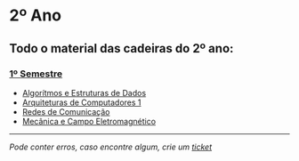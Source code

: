 # 2º Ano
## Todo o material das cadeiras do 2º ano:

### [1º Semestre](https://github.com/TiagoRG/uaveiro-leci/tree/master/2ano/1semestre)
  - [Algor&iacute;tmos e Estruturas de Dados](https://github.com/TiagoRG/uaveiro-leci/tree/master/2ano/1semestre/aed)
  - [Arquiteturas de Computadores 1](https://github.com/TiagoRG/uaveiro-leci/tree/master/2ano/1semestre/ac1)
  - [Redes de Comunicação](https://github.com/TiagoRG/uaveiro-leci/tree/master/2ano/1semestre/rc1)
  - [Mecânica e Campo Eletromagnético](https://github.com/TiagoRG/uaveiro-leci/tree/master/2ano/1semestre/mce)

---
*Pode conter erros, caso encontre algum, crie um* [*ticket*](https://github.com/TiagoRG/uaveiro-leci/issues/new)

